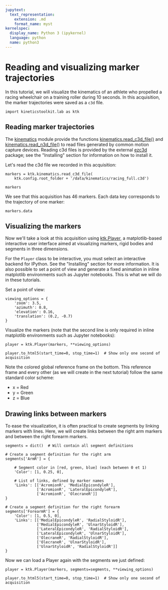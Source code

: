 ```yaml
---
jupytext:
  text_representation:
    extension: .md
    format_name: myst
kernelspec:
  display_name: Python 3 (ipykernel)
  language: python
  name: python3
---
```


# Reading and visualizing marker trajectories

In this tutorial, we will visualize the kinematics of an athlete who propelled a racing wheelchair on a training roller during 10 seconds. In this acquisition, the marker trajectories were saved as a `c3d` file.

```{code-cell}
import kineticstoolkit.lab as ktk
```

## Reading marker trajectories

The [kinematics](../api/kineticstoolkit.kinematics.rst) module provide the functions [kinematics.read_c3d_file()](../api/kineticstoolkit.kinematics.read_c3d_file.rst) and [kinematics.read_n3d_file()](../api/kineticstoolkit.kinematics.read_n3d_file.rst) to read files generated by common motion capture devices. Reading c3d files is provided by the external [ezc3d](https://github.com/pyomeca/ezc3d) package; see the "Installing" section for information on how to install it.

Let's read the c3d file we recorded in this acquisition:

```{code-cell}
markers = ktk.kinematics.read_c3d_file(
    ktk.config.root_folder + '/data/kinematics/racing_full.c3d')

markers
```

We see that this acquisition has 46 markers. Each data key corresponds to the trajectory of one marker:

```{code-cell}
markers.data
```

## Visualizing the markers

Now we'll take a look at this acquisition using [ktk.Player](../api/kineticstoolkit.Player.rst), a matplotlib-based interactive user interface aimed at visualizing markers, rigid bodies and segments in three dimensions.

For the `Player` class to be interactive, you must select an interactive backend for IPython. See the "Installing" section for more information. It is also possible to set a point of view and generate a fixed animation in inline matplotlib environments such as Jupyter notebooks. This is what we will do in these tutorials.

Set a point of view:

```{code-cell}
viewing_options = {
    'zoom': 3.5,
    'azimuth': 0.8,
    'elevation': 0.16,
    'translation': (0.2, -0.7)
}
```

Visualize the markers (note that the second line is only required in inline matplotlib environments such as Jupyter notebooks):

```{code-cell}
player = ktk.Player(markers, **viewing_options)

player.to_html5(start_time=0, stop_time=1)  # Show only one second of acquisition
```

Note the colored global reference frame on the bottom. This reference frame and every other (as we will create in the next tutorial) follow the same standard color scheme:

- x = Red
- y = Green
- z = Blue

## Drawing links between markers

To ease the visualization, it is often practical to create segments by linking markers with lines. Here, we will create links between the right arm markers and between the right forearm markers.

```{code-cell}
segments = dict()  # Will contain all segment definitions

# Create a segment definition for the right arm
segments['ArmR'] = {
    
    # Segment color in [red, green, blue] (each between 0 et 1)
    'Color': [1, 0.25, 0],
    
    # List of links, defined by marker names
    'Links': [['AcromionR', 'MedialEpicondyleR'],
              ['AcromionR', 'LateralEpicondyleR'],
              ['AcromionR', 'OlecraneR']]
}

# Create a segment definition for the right forearm
segments['ForearmR'] = {
    'Color': [1, 0.5, 0],
    'Links': [['MedialEpicondyleR', 'RadialStyloidR'],
              ['MedialEpicondyleR', 'UlnarStyloidR'],
              ['LateralEpicondyleR', 'RadialStyloidR'],
              ['LateralEpicondyleR', 'UlnarStyloidR'],
              ['OlecraneR', 'RadialStyloidR'],
              ['OlecraneR', 'UlnarStyloidR'],
              ['UlnarStyloidR', 'RadialStyloidR']]
}
```

Now we can load a Player again with the segments we just defined:

```{code-cell} ipython3
player = ktk.Player(markers, segments=segments, **viewing_options)

player.to_html5(start_time=0, stop_time=1)  # Show only one second of acquisition
```

